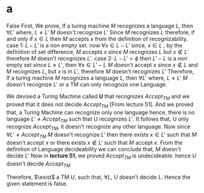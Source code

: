 <!-- ![TM](../../img/Assignment/A4/t_m_sets.png) --> 

# a
False
First, We prove, If a turing machine $M$ recognizes a language $L$, then $\forall L'$ where, $L\not ={L'}$ $M$ doesn't recognize $L'$
Since $M$ recognizes $L$ therefore, if and only if $x \in L$ then $M$ accepts $x$ from the definition of recognizability.
case 1: $L - L'$ is a non empty set. now $\forall x \in L - L'$ since, $x \in L$ , by the definition of set difference, $M$ accepts $x$ since $M$ recognizes $L$ but $x \notin L'$ therefore $M$ doesn't recognizes $L'$.
case 2: $L - L' =\phi$ then $L' - L$ is a non empty set since $L \not ={L'}$, then $\forall x \in L' - L$ $M$ doesn't accept $x$ since $x \notin L$ and $M$ recognizes $L$, but $x$ is in $L'$, therefore $M$ doesn't recognizes $L'$ 
Therefore, If a turing machine $M$ recognizes a language $L$, then $\forall L'$ where, $L\not ={L'}$ $M$ doesn't recognize $L'$ or a TM can only recognize one Language.


We devised a Turing Machine called **U** that recognizes $Accept_{TM}$ and we proved that it does not decide $Accept_{TM}$ [From lecture 51]. 
And we proved that, a Turing Machine can recognize only one language hence, there is no language $L'\not ={Accept_{TM}}$ such that U recognizes $L'$.
It follows that, U only recognize $Accept_{TM}$, it doesn't recognize any other language.
Now since $\forall L' \not ={Accept_{TM}}$ $M$ doesn't recognize $L'$ then there exists $x \in L'$ such that $M$ doesn't accept $x$ or there exists $x \notin L'$ such that $M$ accept $x$.
From the definition of Language decideability we can conclude that, $M$ doesn't decide $L'$
Now in **lecture 51**, we proved $Accept_{TM}$ is undecideable.
hence $U$ doesn't decide $Accept_{TM}$

Therefore, $\exist$ a TM $U$, such that, $\forall L$, $U$ doesn't decide $L$.
Hence the given statement is false.